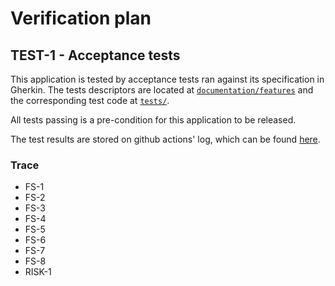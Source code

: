 # Verification plan

## TEST-1 - Acceptance tests

This application is tested by acceptance tests ran against its specification in Gherkin.
The tests descriptors are located at [`documentation/features`](./features/) and the corresponding
test code at [`tests/`](../tests/it.rs).

All tests passing is a pre-condition for this application to be released.

The test results are stored on github actions' log, which can be found
[here](https://github.com/jorgecarleitao/medical-software-quality/documentation-as-code).

### Trace
* FS-1
* FS-2
* FS-3
* FS-4
* FS-5
* FS-6
* FS-7
* FS-8
* RISK-1
